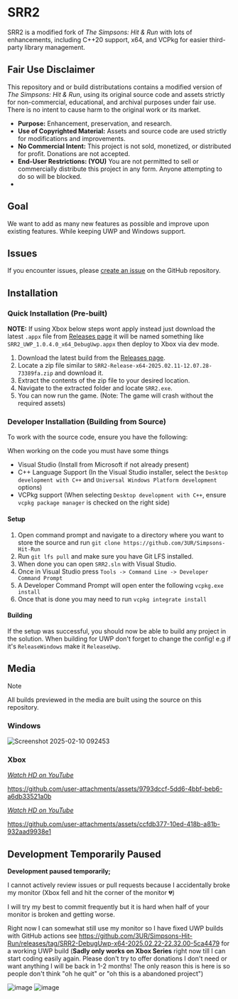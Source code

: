 # SRR2

SRR2 is a modified fork of _The Simpsons: Hit & Run_ with lots of enhancements, including C++20 support, x64, and VCPkg for easier third-party library management. 

## Fair Use Disclaimer

This repository and or build distributations contains a modified version of _The Simpsons: Hit & Run_, using its original source code and assets strictly for non-commercial, educational, and archival purposes under fair use. There is no intent to cause harm to the original work or its market.

- **Purpose:** Enhancement, preservation, and research.
- **Use of Copyrighted Material:** Assets and source code are used strictly for modifications and improvements.
- **No Commercial Intent:** This project is not sold, monetized, or distributed for profit. Donations are not accepted.
- **End-User Restrictions: (YOU)** You are not permitted to sell or commercially distribute this project in any form. Anyone attempting to do so will be blocked.
- 
## Goal

We want to add as many new features as possible and improve upon existing features. While keeping UWP and Windows support.

## Issues

If you encounter issues, please [create an issue](https://github.com/3UR/Simpsons-Hit-Run/issues/new) on the GitHub repository.

## Installation

### Quick Installation (Pre-built)

**NOTE:** If using Xbox below steps wont apply instead just download the latest `.appx` file from [Releases page](https://github.com/3UR/Simpsons-Hit-Run/releases/latest) it will be named something like `SRR2_UWP_1.0.4.0_x64_DebugUwp.appx` then deploy to Xbox via dev mode.

1. Download the latest build from the [Releases page](https://github.com/3UR/Simpsons-Hit-Run/releases/latest).
2. Locate a zip file similar to `SRR2-Release-x64-2025.02.11-12.07.28-73389fa.zip` and download it.
3. Extract the contents of the zip file to your desired location.
4. Navigate to the extracted folder and locate `SRR2.exe`.
5. You can now run the game. (Note: The game will crash without the required assets)

### Developer Installation (Building from Source)

To work with the source code, ensure you have the following:

When working on the code you must have some things

- Visual Studio (Install from Microsoft if not already present)
- C++ Language Support (In the Visual Studio installer, select the `Desktop development with C++` and `Universal Windows Platform development` options)
- VCPkg support (When selecting `Desktop development with C++`, ensure `vcpkg package manager` is checked on the right side)

#### Setup

1. Open command prompt and navigate to a directory where you want to store the source and run `git clone https://github.com/3UR/Simpsons-Hit-Run`
2. Run `git lfs pull` and make sure you have Git LFS installed.
3. When done you can open `SRR2.sln` with Visual Studio.
4. Once in Visual Studio press `Tools -> Command Line -> Developer Command Prompt`
5. A Developer Command Prompt will open enter the following `vcpkg.exe install`
6. Once that is done you may need to run `vcpkg integrate install`

#### Building

If the setup was successful, you should now be able to build any project in the solution. When building for UWP don't forget to change the config! e.g if it's `ReleaseWindows` make it `ReleaseUwp`.

## Media

> [!NOTE]
> All builds previewed in the media are built using the source on this repository.

### Windows

![Screenshot 2025-02-10 092453](https://github.com/user-attachments/assets/7b5c9c6a-259d-4e5d-bd07-e429bd2f54bb)

### Xbox

[_Watch HD on YouTube_](https://www.youtube.com/watch?v=qxqnziUVz9c)

https://github.com/user-attachments/assets/9793dccf-5dd6-4bbf-beb6-a6db33521a0b

[_Watch HD on YouTube_](https://www.youtube.com/watch?v=l_Ii-4Wygn8)

https://github.com/user-attachments/assets/ccfdb377-10ed-418b-a81b-932aad9938e1

## Development Temporarily Paused

**Development paused temporarily;** 

I cannot actively review issues or pull requests because I accidentally broke my monitor (Xbox fell and hit the corner of the monitor 💔) 

I will try my best to commit frequently but it is hard when half of your monitor is broken and getting worse.

Right now I can somewhat still use my monitor so I have fixed UWP builds with GitHub actions see https://github.com/3UR/Simpsons-Hit-Run/releases/tag/SRR2-DebugUwp-x64-2025.02.22-22.32.00-5ca4479 for a working UWP build (**Sadly only works on Xbox Series** right now till I can start coding easily again. Please don't try to offer donations I don't need or want anything I will be back in 1-2 months! The only reason this is here is so people don't think "oh he quit" or "oh this is a abandoned project")


![image](https://github.com/user-attachments/assets/d1c109ba-5f38-4658-a396-cbccf77bface)
![image](https://github.com/user-attachments/assets/7f183076-30a5-448f-a58c-9f8a1c69c932)

